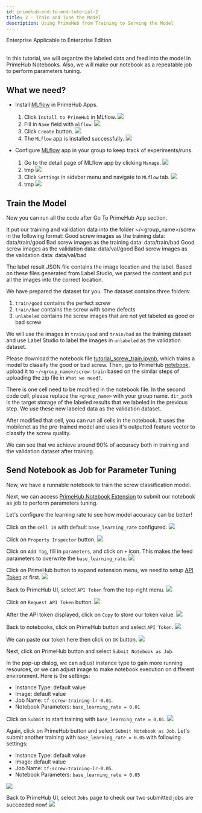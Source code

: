 ```yaml
---
id: primehub-end-to-end-tutorial-2
title: 2 - Train and Tune the Model
description: Using PrimeHub from Training to Serving the Model
---
```

<div class="label-sect">
  <div class="ee-only tooltip">Enterprise
    <span class="tooltiptext">Applicable to Enterprise Edition</span>
  </div>
</div>
<br>

In this tutorial, we will organize the labeled data and feed into the model in PrimeHub Notebooks. Also, we will make our notebook as a repeatable job to perform parameters tuning.

## What we need?

- Install [MLflow]() in PrimeHub Apps.
    1. Click `Install to PrimeHub` in MLflow.
    ![](assets/primehub-end-to-end-tutorial-install-mlflow-1.png)
    2. Fill in `Name` field with `mlflow`.
    ![](assets/primehub-end-to-end-tutorial-install-mlflow-2.png)
    3. Click `Create` button.
    ![](assets/primehub-end-to-end-tutorial-install-mlflow-3.png)
    4. The `MLflow` app is installed successfully.
    ![](assets/primehub-end-to-end-tutorial-install-mlflow-4.png)

- Configure [MLflow]() app in your group to keep track of experiments/runs.
    1. Go to the detail page of MLflow app by clicking `Manage`.
    ![](assets/primehub-end-to-end-tutorial-configure-mlflow-1.png)
    2. tmp
    ![](assets/primehub-end-to-end-tutorial-configure-mlflow-2.png)
    3. Click `Settings` in sidebar menu and navigate to `MLflow` tab.
    ![](assets/primehub-end-to-end-tutorial-configure-mlflow-3.png)
    4. tmp
    ![](assets/primehub-end-to-end-tutorial-configure-mlflow-4.png)


## Train the Model


Now you can run all the code after Go To PrimeHub App section.

It put our training and validation data into the folder ~/<group_name>/screw in the following format:
    Good screw images as the training data: data/train/good
    Bad screw images as the training data: data/train/bad
    Good screw images as the validation data: data/val/good
    Bad screw images as the validation data: data/val/bad

The label result JSON file contains the image location and the label. Based on these files generated from Label Studio, we parsed the content and put all the images into the correct location.


We have prepared the dataset for you. The dataset contains three folders:
1. `train/good` contains the perfect screw
1. `train/bad` contains the screw with some defects
1. `unlabeled` contains the screw images that are not yet labeled as good or bad screw 

We will use the images in `train/good` and `train/bad` as the training dataset and use Label Studio to label the images in `unlabeled` as the validation dataset.

Please download the notebook file [tutorial_screw_train.ipynb](assets/tutorial_screw_train.ipynb), which trains a model to classify the good or bad screw. Then, go to PrimeHub [notebook](quickstart/launch-project), upload it to `~/<group_name>/screw-train` based on the similar steps of uploading the zip file in `What we need?`.

There is one cell need to be modified in the notebook file. In the second code cell, please replace the `<group_name>` with your group name. `dir_path` is the target storage of the labeled results that we labeled in the previous step. We use these new labeled data as the validation dataset.

After modified that cell, you can run all cells in the notebook. It uses the mobilenet as the pre-trained model and uses it's outputted feature vector to classify the screw quality.

We can see that we achieve around 90% of accuracy both in training and the validation dataset after training.

## Send Notebook as Job for Parameter Tuning

Now, we have a runnable notebook to train the screw classification model.

Next, we can access [PrimeHub Notebook Extension](ph-notebook-extension) to submit our notebook as job to perform parameters tuning.

Let's configure the learning rate to see how model accuracy can be better!

Click on the `cell 18` with default `base_learning_rate` configured.
![](assets/tutorial_notebook_learning_rate.png)

Click on `Property Inspector` button.
![](assets/tutorial_notebook_property_inspector.png)

Click on `Add Tag`, fill in `parameters`, and click on `+` icon. This makes the feed parameters to overwrite the `base_learning_rate`.
![](assets/tutorial_notebook_property_inspector_parameters.png)

Click on PrimeHub button to expand extension menu, we need to setup [API Token](tasks/api-token) at first.
![](assets/tutorial_notebook_extension_api.png)

Back to PrimeHub UI, select `API Token` from the top-right menu.
![](assets/tutorial_api_token.png)

Click on `Request API Token` button.
![](assets/tutorial_request_api_token.png)

After the API token displayed, click on `Copy` to store our token value.
![](assets/tutorial_copy_api_token.png)

Back to notebooks, click on PrimeHub button and select `API Token`.
![](assets/tutorial_notebook_extension_api.png)

We can paste our token here then click on `OK` button.
![](assets/tutorial_notebook_extension_paste_api_token.png)

Next, click on PrimeHub button and select `Submit Notebook as Job`.

In the pop-up dialog, we can adjust instance type to gain more running resources, or we can adjust image to make notebook execution on different environment. Here is the settings: 
- Instance Type: default value
- Image: default value
- Job Name: `tf-screw-training-lr-0.01`.
- Notebook Parameters: `base_learning_rate = 0.01`

Click on `Submit` to start training with `base_learning_rate = 0.01`.
![](assets/tutorial_submit_job_lr_0.01.png)

Again, click on PrimeHub button and select `Submit Notebook as Job`. Let's submit another training with `base_learning_rate = 0.05` with following settings:
- Instance Type: default value
- Image: default value
- Job Name: `tf-screw-training-lr-0.05`.
- Notebook Parameters: `base_learning_rate = 0.05`

![](assets/tutorial_submit_job_lr_0.05.png)

Back to PrimeHub UI, select `Jobs` page to check our two submitted jobs are succeeded now!
![](assets/tutorial_jobs_succeeded.png)
